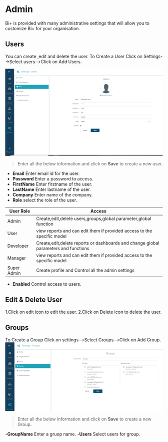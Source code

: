  # Admin

Bi+ is provided with many administrative settings that will allow you to customize Bi+ for your organisation.

## Users
You can create ,edit and delete the user.
To Create a User Click on Settings-->Select users-->Click on Add Users.

![enter image description here](https://raw.githubusercontent.com/sv18042016/fp1/34ae99ea80597fc08c96c787a88d8951979862b1/images/users.png)

>Enter all the below information and click on **Save** to create a new user.

- **Email** Enter email id for the user.
- **Password** Enter a password to access.
- **FirstName** Enter firstname of the user.
- **LastName** Enter lastname of the user. 
- **Company** Enter name of the company.
- **Role** select the role of the user.

| User Role |  Access|
|--|--|
| Admin | Create,edit,delete users,groups,global parameter,global function |
|User|view reports and can edit them if provided access to the specific model|
|Developer|Create,edit,delete reports or dashboards and change global parameters and functions|
|Manager|view reports and can edit them if provided access to the specific model|
|Super Admin|Create profile and Control all the admin settings|

- **Enabled** Control access to users.

## Edit & Delete User

1.Click on edit icon to edit the user.
2.Click on Delete icon to delete the user.

## Groups

To Create a Group Click on settings-->Select Groups-->Click on Add Group.
![enter image description here](https://raw.githubusercontent.com/sv18042016/fp1/b6af863fbeb6584b8a139d0f303840ab6893da5e/images/groups.png)

>Enter all the below information and click on **Save** to create a new Group.

-**GroupName** Enter a gruop name.
-**Users** Select  users for group.


<!--stackedit_data:
eyJoaXN0b3J5IjpbLTQ1MDI0Njg1MSw0NjU3NjY4MTYsLTk3ND
Y2MDE4N119
-->